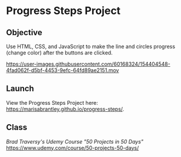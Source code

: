 # Progress Steps Project

## Objective
Use HTML, CSS, and JavaScript to make the line and circles progress (change color) after the buttons are clicked.

https://user-images.githubusercontent.com/60168324/154404548-4fad062f-d5bf-4453-9efc-64fd89ae2151.mov

## Launch

View the Progress Steps Project here: https://marisabrantley.github.io/progress-steps/.

## Class
*Brad Traversy's Udemy Course "50 Projects in 50 Days"* </br>
https://www.udemy.com/course/50-projects-50-days/
